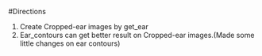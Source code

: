 #Directions
1. Create Cropped-ear images by get_ear
2. Ear_contours can get better result on Cropped-ear images.(Made some little changes on ear contours)
